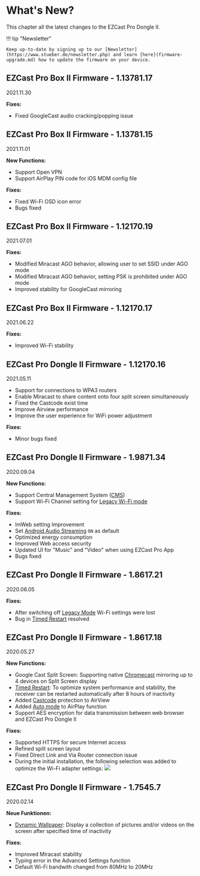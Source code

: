 # What's New?

This chapter all the latest changes to the EZCast Pro Dongle II.

!!! tip "Newsletter"

    Keep up-to-date by signing up to our [Newsletter](https://www.stueber.de/newsletter.php) and learn [here](firmware-upgrade.md) how to update the firmware on your device.

## EZCast Pro Box II Firmware - 1.13781.17
2021.11.30

**Fixes:**

* Fixed GoogleCast audio cracking/popping issue

## EZCast Pro Box II Firmware - 1.13781.15
2021.11.01

**New Functions:**

* Support Open VPN
* Support AirPlay PIN code for iOS MDM config file

**Fixes:**

* Fixed Wi-Fi OSD icon error
* Bugs fixed

## EZCast Pro Box II Firmware - 1.12170.19
2021.07.01

**Fixes:**

* Modified Miracast AGO behavior, allowing user to set SSID under AGO mode
* Modified Miracast AGO behavior, setting PSK is prohibited under AGO mode
* Improved stability for GoogleCast mirroring

## EZCast Pro Box II Firmware - 1.12170.17
2021.06.22

**Fixes:**

* Improved Wi-Fi stability

## EZCast Pro Dongle II Firmware - 1.12170.16
2021.05.11

* Support for connections to WPA3 routers
* Enable Miracast to share content onto four split screen simultaneously
* Fixed the Castcode exist time
* Improve Airview performance
* Improve the user experience for WiFi power adjustment

**Fixes:**

* Minor bugs fixed

## EZCast Pro Dongle II Firmware - 1.9871.34
2020.09.04

**New Functions:**

* Support Central Management System ([CMS](cms.md))
* Support Wi-Fi Channel setting for [Legacy Wi-Fi mode](adv.settings.md#legacymode)

**Fixes:**

* ImWeb setting Improvement
* Set [Android Audio Streaming](adv.settings.md#android-audio-streaming) `ON` as default
* Optimized energy consumption
* Improved Web access security
* Updated UI for "Music" and "Video" when using EZCast Pro App
* Bugs fixed

## EZCast Pro Dongle II Firmware - 1.8617.21
2020.06.05

**Fixes:**

*  After switching off [Legacy Mode](adv.settings.md#legacymode) Wi-Fi settings were lost
*  Bug in [Timed Restart](adv.settings.md#timedrestart) resolved

## EZCast Pro Dongle II Firmware - 1.8617.18
2020.05.27

**New Functions:**

*  Google Cast Split Screen: Supporting native [Chromecast](chromecast.md) mirroring up to 4 devices on Split Screen display
*  [Timed Restart](adv.settings.md#timedrestart): To optimize system performance and stability, the receiver can be restarted automatically after 8 hours of inactivity
*  Added [Castcode](castcode.md) protection to AirView
*  Added [Auto mode](adv.settings.md#AirPlayMode) to AirPlay function
*  Support AES encryption for data transmission between web browser and EZCast Pro Dongle II

**Fixes:**

*  Supported HTTPS for secure Internet access
*  Refined split screen layout
*  Fixed Direct Link and Via Router connection issue
*  During the initial installation, the following selection was added to optimize the Wi-Fi adapter settings:
   ![](/assets/img/wifi.land.selection.png)

## EZCast Pro Dongle II Firmware - 1.7545.7
2020.02.14

**Neue Funktionen:**

* [Dynamic Wallpaper](dynamicwallpaper.md): Display a collection of pictures and/or videos on the screen after specified time of inactivity

**Fixes:**

* Improved Miracast stability
* Typing error in the Advanced Settings function
* Default Wi-Fi bandwith changed from 80MHz to 20MHz

